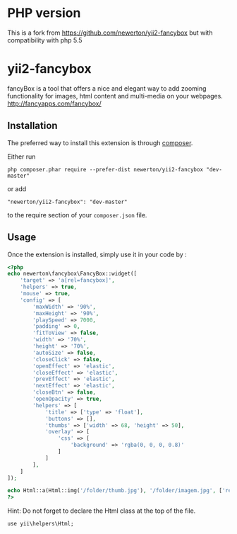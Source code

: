 PHP version
===========
This is a fork from https://github.com/newerton/yii2-fancybox but with
 compatibility with php 5.5

yii2-fancybox
=============

fancyBox is a tool that offers a nice and elegant way to add zooming 
functionality for images, html content and multi-media on your webpages.  http://fancyapps.com/fancybox/

Installation
------------

The preferred way to install this extension is through [composer](http://getcomposer.org/download/).

Either run

```
php composer.phar require --prefer-dist newerton/yii2-fancybox "dev-master"
```

or add

```
"newerton/yii2-fancybox": "dev-master"
```

to the require section of your `composer.json` file.


Usage
-----

Once the extension is installed, simply use it in your code by  :

```php
<?php
echo newerton\fancybox\FancyBox::widget([
    'target' => 'a[rel=fancybox]',
    'helpers' => true,
    'mouse' => true,
    'config' => [
        'maxWidth' => '90%',
        'maxHeight' => '90%',
        'playSpeed' => 7000,
        'padding' => 0,
        'fitToView' => false,
        'width' => '70%',
        'height' => '70%',
        'autoSize' => false,
        'closeClick' => false,
        'openEffect' => 'elastic',
        'closeEffect' => 'elastic',
        'prevEffect' => 'elastic',
        'nextEffect' => 'elastic',
        'closeBtn' => false,
        'openOpacity' => true,
        'helpers' => [
            'title' => ['type' => 'float'],
            'buttons' => [],
            'thumbs' => ['width' => 68, 'height' => 50],
            'overlay' => [
                'css' => [
                    'background' => 'rgba(0, 0, 0, 0.8)'
                ]
            ]
        ],
    ]
]);

echo Html::a(Html::img('/folder/thumb.jpg'), '/folder/imagem.jpg', ['rel' => 'fancybox']);
?>
```

Hint: Do not forget to declare the Html class at the top of the file.

```
use yii\helpers\Html;
```
